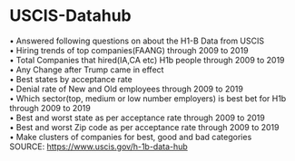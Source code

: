 # USCIS-Datahub
• Answered following questions on about the H1-B Data from USCIS<br />
• Hiring trends of top companies(FAANG) through 2009 to 2019<br />
• Total Companies that hired(IA,CA etc) H1b people through 2009 to 2019<br />
• Any Change after Trump came in effect<br />
• Best states by acceptance rate<br />
• Denial rate of New and Old employees through 2009 to 2019<br />
• Which sector(top, medium or low number employers) is best bet for H1b through 2009 to 2019<br />
• Best and worst state as per acceptance rate through 2009 to 2019<br />
• Best and worst Zip code as per acceptance rate through 2009 to 2019<br />
• Make clusters of companies for best, good and bad categories<br />
SOURCE: https://www.uscis.gov/h-1b-data-hub
